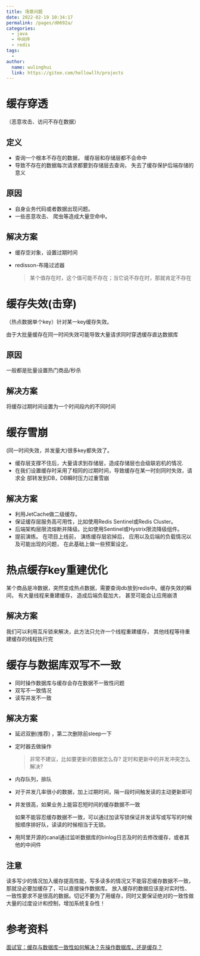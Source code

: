 ```yaml
---
title: 场景问题
date: 2022-02-19 10:34:17
permalink: /pages/d0692a/
categories:
  - java
  - 中间件
  - redis
tags:
  - 
author: 
  name: wulinghui
  link: https://gitee.com/hellowllh/projects
---
```

# 缓存穿透

（恶意攻击、访问不存在数据）

## 定义

- 查询一个根本不存在的数据， 缓存层和存储层都不会命中
- 导致不存在的数据每次请求都要到存储层去查询， 失去了缓存保护后端存储的意义

## 原因

- 自身业务代码或者数据出现问题。
- 一些恶意攻击、 爬虫等造成大量空命中。

## 解决方案

- 缓存空对象，设置过期时间

- redisson-布隆过滤器

  > 某个值存在时，这个值可能不存在；当它说不存在时，那就肯定不存在





# 缓存失效(击穿)

（热点数据单个key）针对某一key缓存失效。

由于大批量缓存在同一时间失效可能导致大量请求同时穿透缓存直达数据库

## 原因

一般都是批量设置热门商品/秒杀

## 解决方案

将缓存过期时间设置为一个时间段内的不同时间



# 缓存雪崩

(同一时间失效，并发量大)很多key都失效了。

- 缓存层支撑不住后，大量请求到存储层，造成存储层也会级联宕机的情况.
- 在我们设置缓存时采用了相同的过期时间，导致缓存在某一时刻同时失效，请求全 部转发到DB，DB瞬时压力过重雪崩

## 解决方案

- 利用JetCache做二级缓存。
- 保证缓存层服务高可用性，比如使用Redis Sentinel或Redis Cluster。
- 后端架构层限流熔断并降级。比如使用Sentinel或Hystrix限流降级组件。
- 提前演练。 在项目上线前， 演练缓存层宕掉后， 应用以及后端的负载情况以及可能出现的问题， 在此基础上做一些预案设定。 





# 热点缓存key重建优化

某个商品是冷数据，突然变成热点数据，需要查询db放到redis中。缓存失效的瞬间， 有大量线程来重建缓存， 造成后端负载加大， 甚至可能会让应用崩溃

## 解决方案

我们可以利用互斥锁来解决，此方法只允许一个线程重建缓存， 其他线程等待重建缓存的线程执行完













# 缓存与数据库双写不一致

- 同时操作数据库与缓存会存在数据不一致性问题
- 双写不一致情况
- 读写并发不一致

## 解决方案

- 延迟双删(推荐) ，第二次删除前sleep一下

- 定时器去做操作

  > 非常不建议，比如要更新的数据怎么存?  定时和更新中的并发冲突怎么解决? 

- 内存队列，排队

- 对于并发几率很小的数据，加上过期时间，隔一段时间触发读的主动更新即可

- 并发很高，如果业务上能容忍短时间的缓存数据不一致

  如果不能容忍缓存数据不一致，可以通过加读写锁保证并发读写或写写的时候按顺序排好队，读读的时候相当于无锁。

- 用阿里开源的canal通过监听数据库的binlog日志及时的去修改缓存，或者其他的中间件

## 注意

读多写少的情况加入缓存提高性能，写多读多的情况又不能容忍缓存数据不一致，那就没必要加缓存了，可以直接操作数据库。             放入缓存的数据应该是对实时性、一致性要求不是很高的数据。切记不要为了用缓存，同时又要保证绝对的一致性做大量的过度设计和控制，增加系统复杂性！





# 参考资料

[面试官：缓存与数据库一致性如何解决？先操作数据库，还是缓存？](https://zhuanlan.zhihu.com/p/346529817)

